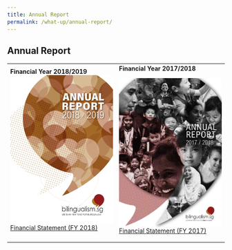 ```yaml
---
title: Annual Report
permalink: /what-up/annual-report/
---
```

## Annual Report
<table border="0">
 <tr>
   <td>
   <strong>Financial Year 2018/2019</strong>
   <br/>
    <a href="#">
    <img src="/images/Cover-FY2018.jpg" style="cursor:pointer;width: 247px;height: 345px;float:left;"></a>
    
   <br><p><a href="#" target="_blank">Financial Statement (FY 2018)</a></p>
   </td>
    <td>
   <strong>Financial Year 2017/2018</strong>
   <br/><p><img src="/images/Cover-FY2017.png" style="cursor:pointer;width: 247px;height: 345px;float:left;">
    
   <br><a href="#" target="_blank">Financial Statement (FY 2017)</a></p>
   </td>
 </tr>
 
</table>


